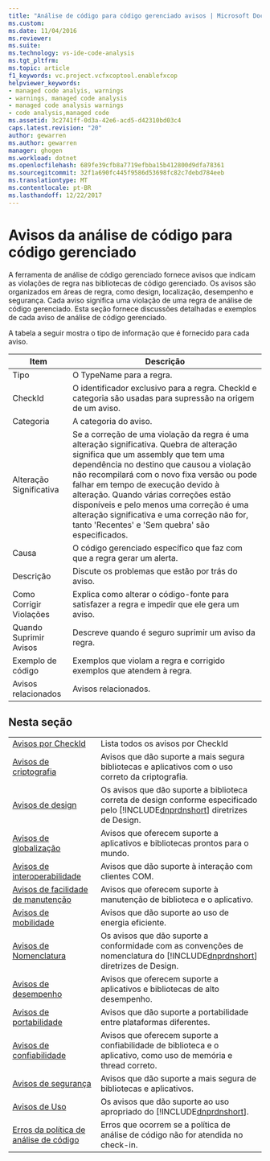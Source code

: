 ```yaml
---
title: "Análise de código para código gerenciado avisos | Microsoft Docs"
ms.custom: 
ms.date: 11/04/2016
ms.reviewer: 
ms.suite: 
ms.technology: vs-ide-code-analysis
ms.tgt_pltfrm: 
ms.topic: article
f1_keywords: vc.project.vcfxcoptool.enablefxcop
helpviewer_keywords:
- managed code analyis, warnings
- warnings, managed code analysis
- managed code analysis warnings
- code analysis,managed code
ms.assetid: 3c2741ff-0d3a-42e6-acd5-d42310bd03c4
caps.latest.revision: "20"
author: gewarren
ms.author: gewarren
manager: ghogen
ms.workload: dotnet
ms.openlocfilehash: 689fe39cfb8a7719efbba15b412800d9dfa78361
ms.sourcegitcommit: 32f1a690fc445f9586d53698fc82c7debd784eeb
ms.translationtype: MT
ms.contentlocale: pt-BR
ms.lasthandoff: 12/22/2017
---
```

# <a name="code-analysis-for-managed-code-warnings"></a>Avisos da análise de código para código gerenciado
A ferramenta de análise de código gerenciado fornece avisos que indicam as violações de regra nas bibliotecas de código gerenciado. Os avisos são organizados em áreas de regra, como design, localização, desempenho e segurança. Cada aviso significa uma violação de uma regra de análise de código gerenciado. Esta seção fornece discussões detalhadas e exemplos de cada aviso de análise de código gerenciado.  
  
 A tabela a seguir mostra o tipo de informação que é fornecido para cada aviso.  
  
|Item|Descrição|  
|----------|-----------------|  
|Tipo|O TypeName para a regra.|  
|CheckId|O identificador exclusivo para a regra. CheckId e categoria são usadas para supressão na origem de um aviso.|  
|Categoria|A categoria do aviso.|  
|Alteração Significativa|Se a correção de uma violação da regra é uma alteração significativa. Quebra de alteração significa que um assembly que tem uma dependência no destino que causou a violação não recompilará com o novo fixa versão ou pode falhar em tempo de execução devido à alteração. Quando várias correções estão disponíveis e pelo menos uma correção é uma alteração significativa e uma correção não for, tanto 'Recentes' e 'Sem quebra' são especificados.|  
|Causa|O código gerenciado específico que faz com que a regra gerar um alerta.|  
|Descrição|Discute os problemas que estão por trás do aviso.|  
|Como Corrigir Violações|Explica como alterar o código-fonte para satisfazer a regra e impedir que ele gera um aviso.|  
|Quando Suprimir Avisos|Descreve quando é seguro suprimir um aviso da regra.|  
|Exemplo de código|Exemplos que violam a regra e corrigido exemplos que atendem à regra.|  
|Avisos relacionados|Avisos relacionados.|  
  
## <a name="in-this-section"></a>Nesta seção  
  
|||  
|-|-|  
|[Avisos por CheckId](../code-quality/code-analysis-warnings-for-managed-code-by-checkid.md)|Lista todos os avisos por CheckId|  
|[Avisos de criptografia](../code-quality/cryptography-warnings.md)|Avisos que dão suporte a mais segura bibliotecas e aplicativos com o uso correto da criptografia.|  
|[Avisos de design](../code-quality/design-warnings.md)|Os avisos que dão suporte a biblioteca correta de design conforme especificado pelo [!INCLUDE[dnprdnshort](../code-quality/includes/dnprdnshort_md.md)] diretrizes de Design.|  
|[Avisos de globalização](../code-quality/globalization-warnings.md)|Avisos que oferecem suporte a aplicativos e bibliotecas prontos para o mundo.|  
|[Avisos de interoperabilidade](../code-quality/interoperability-warnings.md)|Avisos que dão suporte à interação com clientes COM.|  
|[Avisos de facilidade de manutenção](../code-quality/maintainability-warnings.md)|Avisos que oferecem suporte à manutenção de biblioteca e o aplicativo.|  
|[Avisos de mobilidade](../code-quality/mobility-warnings.md)|Avisos que dão suporte ao uso de energia eficiente.|  
|[Avisos de Nomenclatura](../code-quality/naming-warnings.md)|Os avisos que dão suporte a conformidade com as convenções de nomenclatura do [!INCLUDE[dnprdnshort](../code-quality/includes/dnprdnshort_md.md)] diretrizes de Design.|  
|[Avisos de desempenho](../code-quality/performance-warnings.md)|Avisos que oferecem suporte a aplicativos e bibliotecas de alto desempenho.|  
|[Avisos de portabilidade](../code-quality/portability-warnings.md)|Avisos que dão suporte a portabilidade entre plataformas diferentes.|  
|[Avisos de confiabilidade](../code-quality/reliability-warnings.md)|Avisos que oferecem suporte a confiabilidade de biblioteca e o aplicativo, como uso de memória e thread correto.|  
|[Avisos de segurança](../code-quality/security-warnings.md)|Avisos que dão suporte a mais segura de bibliotecas e aplicativos.|  
|[Avisos de Uso](../code-quality/usage-warnings.md)|Os avisos que dão suporte ao uso apropriado do [!INCLUDE[dnprdnshort](../code-quality/includes/dnprdnshort_md.md)].|  
|[Erros da política de análise de código](../code-quality/code-analysis-policy-errors.md)|Erros que ocorrem se a política de análise de código não for atendida no check-in.|